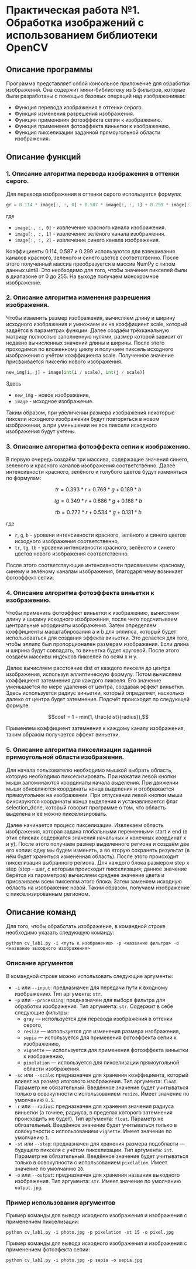# Практическая работа №1. Обработка изображений с использованием библиотеки OpenCV

## Описание программы

Программа представляет собой консольное приложение для обработки изображений. Она содержит мини-библиотеку из 5 фильтров, которые были разработаны 
с помощью базовых операций над изображениями:
- Функция перевода изображения в оттенки серого.
- Функция изменения разрешения изображения.
- Функция применения фотоэффекта сепии к изображению.
- Функция применения фотоэффекта виньетки к изображению.
- Функция пикселизации заданной прямоугольной области изображения.

## Описание функций 
### 1. Описание алгоритма перевода изображения в оттенки серого.

Для перевода изображения в оттенки серого используется формула:
``` py
gr = 0.114 * image[:, :, 0] + 0.587 * image[:, :, 1] + 0.299 * image[:, :, 2],
```

где 
- `image[:, :, 0]` - извлечение красного канала изображения.
- `image[:, :, 1]` - извлечение зелёного канала изображения.
- `image[:, :, 2]` - извлечение синего канала изображения.

Коэффициенты 0.114, 0.587 и 0.299 используются для взвешивания каналов красного, зеленого и синего цветов соответственно. После этого полученный массив преобразуется в массив NumPy с типом данных uint8. Это необходимо для того, чтобы значения пикселей были в диапазоне от 0 до 255. На выходе получаем монохромное изображение.

### 2. Описание алгоритма изменения разрешения изображения.

Чтобы изменить размер изображения, вычисляем длину и ширину исходного изображения и умножаем их на коэффициент scale, который задаётся в параметрах функции. Далее создаём трёхканальную матрицу полностью заполненную нулями, размер которой зависит от недавно вычисленных значений длины и ширины. После этого проходимся по вложенному циклу и получаем пиксель исходного изображения с учётом коэффициента scale. Полученное значение присваивается пикселю нового изображения.

``` py
new_img[i, j] = image[int(i / scale), int(j / scale)]
```
Здесь
- `new_img` - новое изображение,
- `image` - исходное изображение.

Таким образом, при увеличении размера изображения некоторые пиксели исходного изображения будут повторяться в новом изображении, а при уменьшении не все пиксели исходного изображения будут учтены.

### 3. Описание алгоритма фотоэффекта сепии к изображению.

В первую очередь создаём три массива, содержащие значения синего, зеленого и красного каналов изображения соответственно. Далее интенсивности красного, зелёного и голубого цветов будут изменяться по формулам:
``` math
tr = 0.393*r + 0.769*g + 0.189*b
```
``` math
tg = 0.349*r + 0.686*g + 0.168*b
```
``` math
tb = 0.272*r + 0.534*g + 0.131*b
```
где
- `r`, `g`, `b` - уровени интенсивности красного, зелёного и синего цветов исходного изображения соответственно,
- `tr`, `tg`, `tb` - уровени интенсивности красного, зелёного и синего цветов нового изображения соответственно.

После этого соответствующие интенсивности присваиваем красному, синему и зелёному каналам изображения, благодаря чему возникает фотоэффект сепии.

### 4. Описание алгоритма фотоэффекта виньетки к изображению.

Чтобы применить фотоэффект виньетки к изображению, вычисляем длину и ширину исходного изображения, после чего подсчитываем центральные координаты изображения. Затем определяем коэффициенты масштабирования a и b для эллипса, который будет использоваться для создания эффекта виньетки. Это делается для того, чтобы эллипс был пропорционален размерам изображения. Если длина и ширина будут совпадать, то виньетка будет круговой. После этого создаём массивы индексов пикселей по осям x и y.

Далее вычисляем расстояние dist от каждого пикселя до центра изображения, используя эллиптическую формулу. Потом вычисляем коэффициент затемнения для каждого пикселя. Его значение уменьшается по мере удаления от центра, создавая эффект виньетки. Здесь используется радиус виньетки, который определяет, насколько далеко от центра будет затемнение. Подсчёт происходит по следующей формуле:

``` math
coef = 1 - min(1, \frac{dist}{radius}),
```

Применяем коэффициент затемнения к каждому каналу изображения, таким образом получается эффект виньетки.

### 5. Описание алгоритма пикселизации заданной прямоугольной области изображения.

Для начала пользователю необходимо мышкой выбрать область, которую необходимо пикселизировать. При нажатии левой кнопки мыши запоминаются координаты начала выделения. При движении мыши обновляются координаты конца выделения и отображается прямоугольник на изображении. При отпускании левой кнопки мыши фиксируются координаты конца выделения и устанавливается флаг selection_done, который говорит программе о том, что область выделена и её можно пикселизировать. 

Далее начинается процесс пикселизации. Извлекаем область изображения, которая задана глобальными переменными start и end (в этих списках содержатся значения начальных и конечных координат x и y). После этого получаем размер выделенного региона и создаём две его копии: одну мы будем изменять, а во вторую сохранять результат (в нём будет храниться изменённая область). После этого происходит пикселизация выбранного региона. Для каждого блока размером step x step (step - шаг, с которым происходит пикселизация; данное значение берётся из параметров) вычисляем среднее значение цвета и присваиваем всем пикселям этого блока. Затем заменяем исходную область на изображение новой. Таким образом, получаем изображение с пикселизированным регионом.

## Описание команд

Для того, чтобы обработать изображение, в командной строке необходимо указать следующую команду:
```
python cv_lab1.py -i <путь к изображению> -p <название фильтра> -o <название выходного изображения>
```
### Описание аргументов
В командной строке можно использовать следующие аргументы:
- `-i` или `--input`: предназначен для передачи пути к входному изображению. Тип аргумента: `str`.
- `-p` или `--processing`: предназначен для выбора фильтра для обработки изображения. Тип аргумента: `str`. Содержит в себе следующие фильтры:
    - `gray` — используется для перевода изображения в оттенки серого,
    - `resize` — используется для изменения размера изображения,
    - `sepia` — используется для применения фотоэффекта сепии к изображению,
    - `vignette` — используется для применения фотоэффекта виньетки к изображению,
    - `pixelation` — используется для пикселизации прямоугольной области изображения.
- `-sc` или `--scale`: предназначен для хранения коэффициента, который влияет на размер итогового изображения. Тип аргумента: `float`. Параметр не обязательный. Введённое значение будет учитываться только в совокупности с использованием `resize`. Имеет значение по умолчанию `0.5`.
- `-r` или `--radius`: предназначен для хранения значения радиуса виньетки (а точнее, радиуса, в пределах которого затемнения происходить не будет). Тип аргумента: `float`. Параметр не обязательный. Введённое значение будет учитываться только в совокупности с использованием `vignette`. Имеет значение по умолчанию `1`.
- `-st` или `--step`: предназначен для хранения размера подобласти — будущего пикселя с учётом пикселизации. Тип аргумента: `int`. Параметр не обязательный. Введённое значение будет учитываться только в совокупности с использованием `pixelation`. Имеет значение по умолчанию `20`.
- `-o` или `--output`: предназначен для хранения названия выходного изображения. Тип аргумента: `str`. Имеет значение по умолчанию `output.jpg`.

### Пример использования аргументов
Пример команды для вывода исходного изображения и изображения с применением пикселизации:

```python cv_lab1.py -i photo.jpg -p pixelation -st 15 -o pixel.jpg```

Пример команды для вывода исходного изображения и изображения с применением фотоэфекта сепии:

```python cv_lab1.py -i photo.jpg -p sepia -o sepia.jpg```
